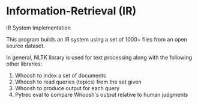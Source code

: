 # Information-Retrieval (IR)
IR System Implementation

This program builds an IR system using a set of 1000+ files from an open source dataset.

In general, NLTK library is used for text processing along with the following other libraries:

1. Whoosh to index a set of documents
2. Whoosh to read queries (topics) from the set given
3. Whoosh to produce output for each query
4. Pytrec eval to compare Whoosh's output relative to human judgments
